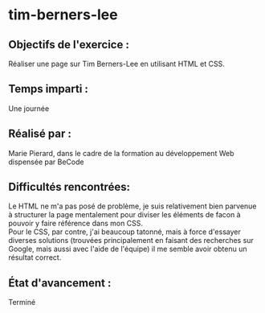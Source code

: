 # tim-berners-lee

## Objectifs de l'exercice :
Réaliser une page sur Tim Berners-Lee en utilisant HTML et CSS.  

## Temps imparti :
Une journée

## Réalisé par :
Marie Pierard, dans le cadre de la formation au développement Web dispensée par BeCode

## Difficultés rencontrées:
Le HTML ne m'a pas posé de problème, je suis relativement bien parvenue à structurer la page mentalement pour diviser les éléments de facon à pouvoir y faire référence dans mon CSS.  
Pour le CSS, par contre, j'ai beaucoup tatonné, mais à force d'essayer diverses solutions (trouvées principalement en faisant des recherches sur Google, mais aussi avec l'aide de l'équipe) il me semble avoir obtenu un résultat correct.  

## État d'avancement : 
Terminé